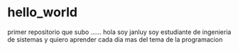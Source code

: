 # hello_world
primer repositorio que subo ......
hola soy janluy soy estudiante de ingenieria de sistemas y quiero aprender cada dia mas del tema de la programacion 
